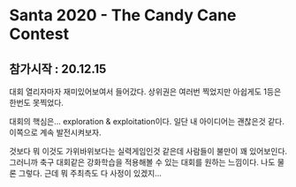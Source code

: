 # Santa 2020 - The Candy Cane Contest


## 참가시작 : 20.12.15
대회 열리자마자 재미있어보여서 들어갔다. 상위권은 여러번 찍었지만 아쉽게도 1등은 한번도 못찍었다.

대회의 핵심은... exploration & exploitation이다. 일단 내 아이디어는 괜찮은것 같다. 이쪽으로 계속 발전시켜보자.

것보다 뭐 이것도 가위바위보다는 실력게임인것 같은데 사람들이 불만이 꽤 있어보인다. 그러니까 축구 대회같은 강화학습을 적용해볼 수 있는 대회를 원하는 느낌이다. 나도 물론 그렇다. 근데 뭐 주최측도 다 사정이 있겠지...


